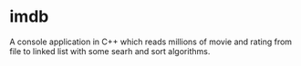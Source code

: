 # imdb
A console application in C++ which reads millions of movie and rating from file to linked list with some searh and sort algorithms.
